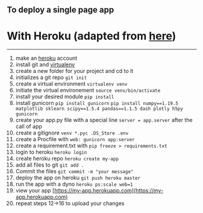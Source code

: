 ## To deploy a single page app

# With Heroku (adapted from [here](https://dash.plotly.com/deployment))
---
1. make an [heroku](https://signup.heroku.com/signup/dc) account
2. install git and [virtualenv](https://virtualenv.pypa.io/en/latest/installation.html)
3. create a new folder for your project and cd to it
4. initializes a git repo `git init` 
5. create a virtual environment `virtualenv venv`
6. initiate the virtual environement `source venv/bin/activate`
5. install your desired module `pip install` 
6. install gunicorn `pip install gunicorn`
`pip install numpy==1.19.5 matplotlib sklearn scipy==1.5.4 pandas==1.1.5 dash plotly h5py gunicorn`
7. create your app.py file with a special line `server = app.server` after the call of app
8. create a gitignore 
`venv
*.pyc
.DS_Store
.env`
9. create a Procfile with `web: gunicorn app:server`
10. create a requirement.txt with `pip freeze > requirements.txt`
11. login to heroku `heroku login`
12. create heroku repo `heroku create my-app`
13. add all files to git `git add .`
14. Commit the files `git commit -m "your message"`
15. deploy the app on heroku `git push heroku master`
16. run the app with a dyno `heroku ps:scale web=1`
17. view your app [https://my-app.herokuapp.com](https://my-app.herokuapp.com)
18. repeat steps 12->16 to upload your changes
